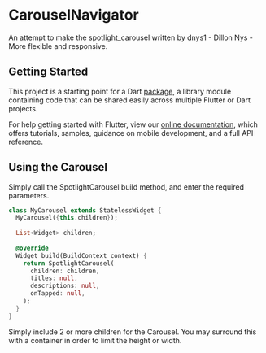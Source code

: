 # CarouselNavigator

An attempt to make the spotlight_carousel written by dnys1 - Dillon Nys - More flexible and responsive.

## Getting Started

This project is a starting point for a Dart
[package](https://flutter.dev/developing-packages/),
a library module containing code that can be shared easily across
multiple Flutter or Dart projects.

For help getting started with Flutter, view our 
[online documentation](https://flutter.dev/docs), which offers tutorials, 
samples, guidance on mobile development, and a full API reference.

## Using the Carousel
Simply call the SpotlightCarousel build method, and enter the required parameters.

```dart
class MyCarousel extends StatelessWidget {
  MyCarousel({this.children});
  
  List<Widget> children;
  
  @override
  Widget build(BuildContext context) {
    return SpotlightCarousel(
      children: children,
      titles: null,
      descriptions: null,
      onTapped: null,
    );
  }
}
```

Simply include 2 or more children for the Carousel. You may surround this with a container in order to limit the height or width.